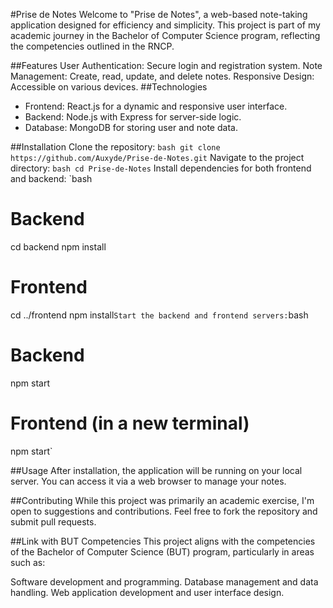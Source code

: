 #Prise de Notes
Welcome to "Prise de Notes", a web-based note-taking application designed for efficiency and simplicity. This project is part of my academic journey in the Bachelor of Computer Science program, reflecting the competencies outlined in the RNCP.

##Features
User Authentication: Secure login and registration system.
Note Management: Create, read, update, and delete notes.
Responsive Design: Accessible on various devices.
##Technologies
- Frontend: React.js for a dynamic and responsive user interface.
- Backend: Node.js with Express for server-side logic.
- Database: MongoDB for storing user and note data.

##Installation
Clone the repository:
`bash
git clone https://github.com/Auxyde/Prise-de-Notes.git`
Navigate to the project directory:
`bash
cd Prise-de-Notes`
Install dependencies for both frontend and backend:
`bash
# Backend
cd backend
npm install

# Frontend
cd ../frontend
npm install`
Start the backend and frontend servers:
`bash
# Backend
npm start

# Frontend (in a new terminal)
npm start`

##Usage
After installation, the application will be running on your local server. You can access it via a web browser to manage your notes.

##Contributing
While this project was primarily an academic exercise, I'm open to suggestions and contributions. Feel free to fork the repository and submit pull requests.

##Link with BUT Competencies
This project aligns with the competencies of the Bachelor of Computer Science (BUT) program, particularly in areas such as:

Software development and programming.
Database management and data handling.
Web application development and user interface design.

